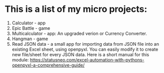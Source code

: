 # This is a list of my micro projects:

1. Calculator - app
2. Epic Battle - game
3. Multicalculator - app: An upgraded verion or Currency Converter.
4. Hangman - game
5. Read JSON data - a small app for importing data from JSON file into an existing Excel sheet, using openpyxl. You can easily modify it to create new file/sheet for every JSON data. Here is a short manual for this module: https://statusneo.com/excel-automation-with-pythons-openpyxl-a-comprehensive-guide/
